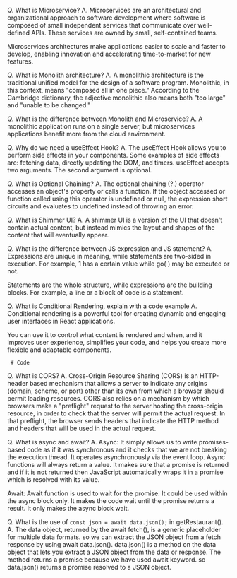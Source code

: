 Q. What is Microservice?
A. Microservices are an architectural and organizational approach to software development where software is composed of small independent services that communicate over well-defined APIs. These services are owned by small, self-contained teams.

Microservices architectures make applications easier to scale and faster to develop, enabling innovation and accelerating time-to-market for new features.

Q. What is Monolith architecture?
A. A monolithic architecture is the traditional unified model for the design of a software program. Monolithic, in this context, means "composed all in one piece." According to the Cambridge dictionary, the adjective monolithic also means both "too large" and "unable to be changed."

Q. What is the difference between Monolith and Microservice?
A. A monolithic application runs on a single server, but microservices applications benefit more from the cloud environment.

Q. Why do we need a useEffect Hook?
A. The useEffect Hook allows you to perform side effects in your components. Some examples of side effects are: fetching data, directly updating the DOM, and timers. useEffect accepts two arguments. The second argument is optional.

Q. What is Optional Chaining?
A. The optional chaining (?.) operator accesses an object's property or calls a function. If the object accessed or function called using this operator is undefined or null, the expression short circuits and evaluates to undefined instead of throwing an error.

Q. What is Shimmer UI?
A. A shimmer UI is a version of the UI that doesn't contain actual content, but instead mimics the layout and shapes of the content that will eventually appear.

Q. What is the difference between JS expression and JS statement?
A. Expressions are unique in meaning, while statements are two-sided in execution. For example, 1 has a certain value while go( ) may be executed or not.

Statements are the whole structure, while expressions are the building blocks. For example, a line or a block of code is a statement.

Q. What is Conditional Rendering, explain with a code example
A. Conditional rendering is a powerful tool for creating dynamic and engaging user interfaces in React applications.

You can use it to control what content is rendered and when, and it improves user experience, simplifies your code, and helps you create more flexible and adaptable components.

```
 # Code

```

Q. What is CORS?
A. Cross-Origin Resource Sharing (CORS) is an HTTP-header based mechanism that allows a server to indicate any origins (domain, scheme, or port) other than its own from which a browser should permit loading resources. CORS also relies on a mechanism by which browsers make a "preflight" request to the server hosting the cross-origin resource, in order to check that the server will permit the actual request. In that preflight, the browser sends headers that indicate the HTTP method and headers that will be used in the actual request.

Q. What is async and await?
A. Async: It simply allows us to write promises-based code as if it was synchronous and it checks that we are not breaking the execution thread. It operates asynchronously via the event loop. Async functions will always return a value. It makes sure that a promise is returned and if it is not returned then JavaScript automatically wraps it in a promise which is resolved with its value.

Await: Await function is used to wait for the promise. It could be used within the async block only. It makes the code wait until the promise returns a result. It only makes the async block wait.

Q. What is the use of `const json = await data.json();` in getRestaurant().
A.  The data object, returned by the await fetch(), is a generic placeholder for multiple data formats. so we can extract the JSON object from a fetch response by using await data.json(). data.json() is a method on the data object that lets you extract a JSON object from the data or response. The method returns a promise because we have used await keyword. so data.json() returns a promise resolved to a JSON object.